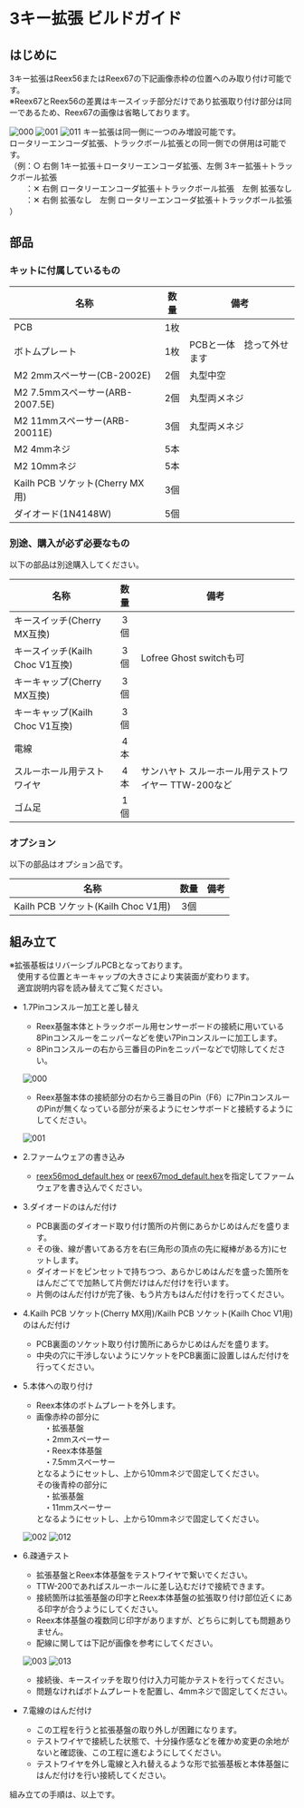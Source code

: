 # 3キー拡張 ビルドガイド

## はじめに
3キー拡張はReex56またはReex67の下記画像赤枠の位置へのみ取り付け可能です。  
※Reex67とReex56の差異はキースイッチ部分だけであり拡張取り付け部分は同一であるため、Reex67の画像は省略しております。  
  
![000](https://github.com/kushima8/Reex/assets/58157342/13be064b-57c3-4dbb-8dd5-9d1bbb00b665)
![001](https://github.com/kushima8/Reex/assets/58157342/5f92a57c-bd51-4e64-9fd8-7b81c8c0ed7b)
![011](https://github.com/kushima8/Reex/assets/58157342/4adf6a09-d9e2-476c-b168-c559ab927770)
キー拡張は同一側に一つのみ増設可能です。  
ロータリーエンコーダ拡張、トラックボール拡張との同一側での併用は可能です。  
（例：○ 右側 1キー拡張＋ロータリーエンコーダ拡張、左側 3キー拡張＋トラックボール拡張  
　　：✕ 右側 ロータリーエンコーダ拡張＋トラックボール拡張　左側 拡張なし   
　　：✕ 右側 拡張なし　左側  ロータリーエンコーダ拡張＋トラックボール拡張 ）  

## 部品

### キットに付属しているもの

|名称|数量|備考|
|----|:---:|----|
|PCB|1枚|
|ボトムプレート|1枚|PCBと一体　捻って外せます|
|M2 2mmスペーサー(CB-2002E)|2個|丸型中空|
|M2 7.5mmスペーサー(ARB-2007.5E)|2個|丸型両メネジ|
|M2 11mmスペーサー(ARB-20011E)|3個|丸型両メネジ|
|M2 4mmネジ|5本|
|M2 10mmネジ|5本|
|Kailh PCB ソケット(Cherry MX用)|3個|
|ダイオード(1N4148W)|5個|

### 別途、購入が必ず必要なもの
以下の部品は別途購入してください。

|名称|数量|備考|
|----|:---:|----|
|キースイッチ(Cherry MX互換)|3個|
|キースイッチ(Kailh Choc V1互換)|3個|Lofree Ghost switchも可|
|キーキャップ(Cherry MX互換)|3個|
|キーキャップ(Kailh Choc V1互換)|3個|
|電線|4本|
|スルーホール用テストワイヤ|4本|サンハヤト スルーホール用テストワイヤー TTW-200など|
|ゴム足|1個|

### オプション
以下の部品はオプション品です。 

|名称|数量|備考|
|----|:---:|----|
|Kailh PCB ソケット(Kailh Choc V1用)|3個|

## 組み立て
※拡張基板はリバーシブルPCBとなっております。  
　使用する位置とキーキャップの大きさにより実装面が変わります。  
　適宜説明内容を読み替えてご覧ください。  

* 1.7Pinコンスルー加工と差し替え
  * Reex基盤本体とトラックボール用センサーボードの接続に用いている8Pinコンスルーをニッパーなどを使い7Pinコンスルーに加工します。  
  * 8Pinコンスルーの右から三番目のPinをニッパーなどで切除してください。
  
  ![000](https://github.com/kushima8/Reex/assets/58157342/e855b6f8-ed85-4577-9491-9a3f3db513a9)
  * Reex基盤本体の接続部分の右から三番目のPin（F6）に7PinコンスルーのPinが無くなっている部分が来るようにセンサボードと接続するようにしてください。
  
  ![001](https://github.com/kushima8/Reex/assets/58157342/729b627e-7b1c-4b00-ad64-1256854cb8d2)
* 2.ファームウェアの書き込み
  * [reex56mod_default.hex](https://github.com/kushima8/Reex/tree/main/Reex56/HEX/mod/reex56mod_default.hex) or [reex67mod_default.hex](https://github.com/kushima8/Reex/tree/main/Reex67/HEX/mod/reex56mod_default.hex)を指定してファームウェアを書き込んでください。
* 3.ダイオードのはんだ付け
  * PCB裏面のダイオード取り付け箇所の片側にあらかじめはんだを盛ります。  
  * その後、線が書いてある方を右(三角形の頂点の先に縦棒がある方)にセットします。
  * ダイオードをピンセットで持ちつつ、あらかじめはんだを盛った箇所をはんだごてで加熱して片側だけはんだ付けを行います。  
  * 片側のはんだ付けが完了後、もう片方もはんだ付けを行ってください。
* 4.Kailh PCB ソケット(Cherry MX用)/Kailh PCB ソケット(Kailh Choc V1用)のはんだ付け
  * PCB裏面のソケット取り付け箇所にあらかじめはんだを盛ります。  
  * 中央の穴に干渉しないようにソケットをPCB裏面に設置しはんだ付けを行ってください。  
* 5.本体への取り付け
  * Reex本体のボトムプレートを外します。  
  * 画像赤枠の部分に  
  　・拡張基盤  
  　・2mmスペーサー  
  　・Reex本体基盤  
  　・7.5mmスペーサー  
  となるようにセットし、上から10mmネジで固定してください。  
  その後青枠の部分に  
  　・拡張基盤  
  　・11mmスペーサー  
  となるようにセットし、上から10mmネジで固定してください。  
     
  ![002](https://github.com/kushima8/Reex/assets/58157342/04f533cc-cad8-4fc5-b013-d7c2864703c7)
  ![012](https://github.com/kushima8/Reex/assets/58157342/ad7381e9-84b1-4c5e-9eaa-d6ed69cfa715)
* 6.疎通テスト
  * 拡張基盤とReex本体基盤をテストワイヤで繋いでください。
  * TTW-200であればスルーホールに差し込むだけで接続できます。
  * 接続箇所は拡張基盤の印字とReex本体基盤の拡張取り付け部位近くにある印字が合うようにしてください。
  * Reex本体基盤の複数同じ印字がありますが、どちらに刺しても問題ありません。
  * 配線に関しては下記が画像を参考にしてください。
     
  ![003](https://github.com/kushima8/Reex/assets/58157342/a9aae595-8347-4de2-82c6-530610e11b29)
  ![013](https://github.com/kushima8/Reex/assets/58157342/2b6d489e-3de4-4b38-88c2-5ac5f2c6153f)
  * 接続後、キースイッチを取り付け入力可能かテストを行ってください。
  * 問題なければボトムプレートを配置し、4mmネジで固定してください。
* 7.電線のはんだ付け
  * この工程を行うと拡張基盤の取り外しが困難になります。
  * テストワイヤで接続した状態で、十分操作感などを確かめ変更の余地がないと確認後、この工程に進むようにしてください。
  * テストワイヤを外し電線と入れ替えるような形で拡張基板と本体基盤にはんだ付けを行い接続してください。

組み立ての手順は、以上です。
